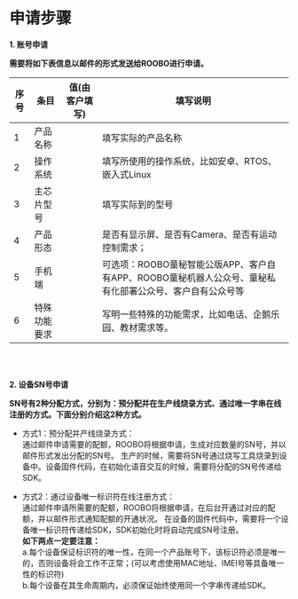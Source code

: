 
申请步骤
=
**1. 账号申请**  

**需要将如下表信息以邮件的形式发送给ROOBO进行申请。**

序号 | 条目 | 值(由客户填写) | 填写说明  
------------ | ------------ | ------------ | ------------
1 | 产品名称 | |填写实际的产品名称
2 | 操作系统 | |填写所使用的操作系统，比如安卓、RTOS、嵌入式Linux
3 | 主芯片型号 | |填写实际到的型号
4 | 产品形态 | |是否有显示屏、是否有Camera、是否有运动控制需求；
5 | 手机端 | |可选项：ROOBO童秘智能公版APP、客户自有APP、ROOBO童秘机器人公众号、童秘私有化部署公众号、客户自有公众号等
6 | 特殊功能要求 | |写明一些特殊的功能需求，比如电话、企鹅乐园、教材需求等。  

<br></br>

**2. 设备SN号申请**  

**SN号有2种分配方式，分别为：预分配并在生产线烧录方式、通过唯一字串在线注册的方式。下面分别介绍这2种方式。**  

- 方式1：预分配并产线烧录方式：  
  通过邮件申请需要的配额，ROOBO将根据申请，生成对应数量的SN号，并以邮件形式发出分配的SN号。
	生产的时候，需要将SN号通过烧写工具烧录到设备中。设备固件代码，在初始化语音交互的时候，需要将分配的SN号传递给SDK。

- 方式2：通过设备唯一标识符在线注册方式：  
  通过邮件申请所需要的配额，ROOBO将根据申请，在后台开通过对应的配额，并以邮件形式通知配额的开通状况。
	在设备的固件代码中，需要将一个设备唯一标识符传递给SDK，SDK初始化时将自动完成SN号注册。  
  **如下两点一定要注意：**  
  a.每个设备保证标识符的唯一性，在同一个产品账号下，该标识符必须是唯一的，否则设备将会工作不正常；(可以考虑使用MAC地址、IMEI号等具备唯一性的标识符)  
  b.每个设备在其生命周期内，必须保证始终使用同一个字串传递给SDK。
